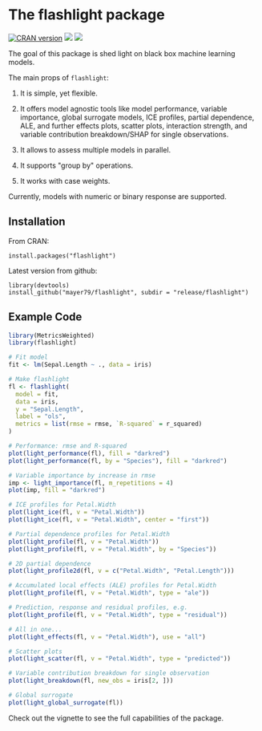 # The flashlight package

[![CRAN version](http://www.r-pkg.org/badges/version/flashlight)](https://cran.r-project.org/package=flashlight) [![](https://cranlogs.r-pkg.org/badges/flashlight)](https://cran.r-project.org/package=flashlight) [![](https://cranlogs.r-pkg.org/badges/grand-total/flashlight?color=orange)](https://cran.r-project.org/package=flashlight)

The goal of this package is shed light on black box machine learning models.

The main props of `flashlight`:

1. It is simple, yet flexible.

2. It offers model agnostic tools like model performance, variable importance, global surrogate models, ICE profiles, partial dependence, ALE, and further effects plots, scatter plots, interaction strength, and variable contribution breakdown/SHAP for single observations.

3. It allows to assess multiple models in parallel.

4. It supports "group by" operations.

5. It works with case weights.

Currently, models with numeric or binary response are supported.

## Installation

From CRAN:
```
install.packages("flashlight")
```

Latest version from github:
```
library(devtools)
install_github("mayer79/flashlight", subdir = "release/flashlight")
```

## Example Code

``` r
library(MetricsWeighted)
library(flashlight)

# Fit model
fit <- lm(Sepal.Length ~ ., data = iris)

# Make flashlight
fl <- flashlight(
  model = fit, 
  data = iris, 
  y = "Sepal.Length", 
  label = "ols",               
  metrics = list(rmse = rmse, `R-squared` = r_squared)
)

# Performance: rmse and R-squared
plot(light_performance(fl), fill = "darkred")
plot(light_performance(fl, by = "Species"), fill = "darkred")

# Variable importance by increase in rmse
imp <- light_importance(fl, m_repetitions = 4)
plot(imp, fill = "darkred")

# ICE profiles for Petal.Width
plot(light_ice(fl, v = "Petal.Width"))
plot(light_ice(fl, v = "Petal.Width", center = "first"))

# Partial dependence profiles for Petal.Width
plot(light_profile(fl, v = "Petal.Width"))
plot(light_profile(fl, v = "Petal.Width", by = "Species"))

# 2D partial dependence
plot(light_profile2d(fl, v = c("Petal.Width", "Petal.Length")))

# Accumulated local effects (ALE) profiles for Petal.Width
plot(light_profile(fl, v = "Petal.Width", type = "ale"))

# Prediction, response and residual profiles, e.g.
plot(light_profile(fl, v = "Petal.Width", type = "residual"))

# All in one...
plot(light_effects(fl, v = "Petal.Width"), use = "all")

# Scatter plots
plot(light_scatter(fl, v = "Petal.Width", type = "predicted"))

# Variable contribution breakdown for single observation
plot(light_breakdown(fl, new_obs = iris[2, ]))

# Global surrogate
plot(light_global_surrogate(fl))

```
Check out the vignette to see the full capabilities of the package.
